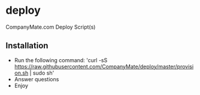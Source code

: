 # deploy
CompanyMate.com Deploy Script(s)

## Installation
- Run the following command:
'curl -sS https://raw.githubusercontent.com/CompanyMate/deploy/master/provision.sh | sudo sh'
- Answer questions
- Enjoy

